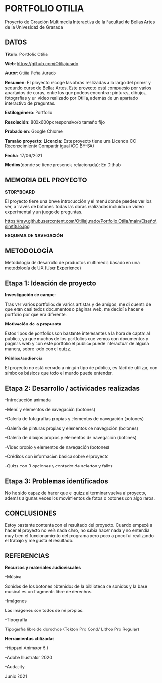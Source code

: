# PORTFOLIO OTILIA

Proyecto de Creación Multimedia Interactiva de la Facultad de Bellas Artes de la Univesidad de Granada

## DATOS

**Título**: Portfolio Otilia


**Web**: https://github.com/Otiliajurado

**Autor**: Otilia Peña Jurado 

**Resumen**: El proyecto recoge las obras realizadas a lo largo del primer y segundo curso de Bellas Artes. Este proyecto está compuesto por varios apartados de obras, entre los que podeos encontrar: pinturas, dibujos, fotografías y un video realizado por Otilia, además de un apartado interactivo de preguntas.

**Estilo/género**: Portfolio

**Resolución**: 800x600px responsivo/o tamaño fijo

**Probado en**: Google Chrome

**Tamaño proyecto**: 
**Licencia**:  Este proyecto tiene una Licencia CC Reconocimiento Compartir igual (CC BY-SA)

**Fecha**: 17/06/2021

**Medios**(donde se tiene presencia relacionada): En Github




## MEMORIA DEL PROYECTO

**STORYBOARD**

El proyecto tiene una breve introducción y el menú donde puedes ver los ver, a través de botones, todas las obras realizadas incluido un video experimental y un juego de preguntas.

https://raw.githubusercontent.com/Otiliajurado/Portfolio.Otilia/main/Diseño\sin\título.jpg

**ESQUEMA DE NAVEGACIÓN**

## METODOLOGÍA

Metodología de desarrollo de productos multimedia basado en una metodología de UX (User Experience)

## Etapa 1: Ideación de proyecto

**Investigación de campo:**

Tras ver varios portfolios de varios artistas y de amigos, me di cuenta de que eran casi todos documentos o páginas web, me decidí a hacer el portfolio por que era diferente.

**Motivación de la propuesta**

Estos tipos de portfolios son bastante interesantes a la hora de captar al publico, ya que muchos de los portfolios que vemos con documentos y paginas web y con este portfolio el publico puede interactuar de alguna manera, sobre todo con el quizz.

**Público/audiencia**

El proyecto no está cerrado a ningún tipo de público, es fácil de utilizar, con símbolos básicos que todo el mundo puede entender.

## Etapa 2: Desarrollo / actividades realizadas


-Introducción animada

-Menú y elementos de navegación (botones)

-Galería de fotografías propias y elementos de navegación (botones)

-Galería de pinturas propias y elementos de navegación (botones) 

-Galería de dibujos propios y elementos de navegación (botones)

-Video propio y elementos de navegación (botones)

-Créditos con información básica sobre el proyecto

-Quizz con 3 opciones y contador de aciertos y fallos

## Etapa 3: Problemas identificados

No he sido capaz de hacer que el quizz al terminar vuelva al proyecto, además algunas veces los movimientos de fotos o botones son algo raros.


## CONCLUSIONES 

Estoy bastante contenta con el resultado del proyecto. Cuando empecé a hacer el proyecto no veía nada claro, no sabía hacer nada y no entendía muy bien el funcionamiento del programa pero poco a poco fui realizando el trabajo y me gusta el resultado.

## REFERENCIAS

**Recursos y materiales audiovisuales**

-Música

Sonidos de los botones obtenidos de la biblioteca de sonidos y la base musical es un fragmento libre de derechos.

-Imágenes 

Las imágenes son todos de mi propias.

-Tipografía

Tipografía libre de derechos (Tekton Pro Cond/ Lithos Pro Regular)

**Herramientas utilizadas**

-Hippani Animator 5.1

-Adobe Illustrator 2020

-Audacity




Junio 2021
